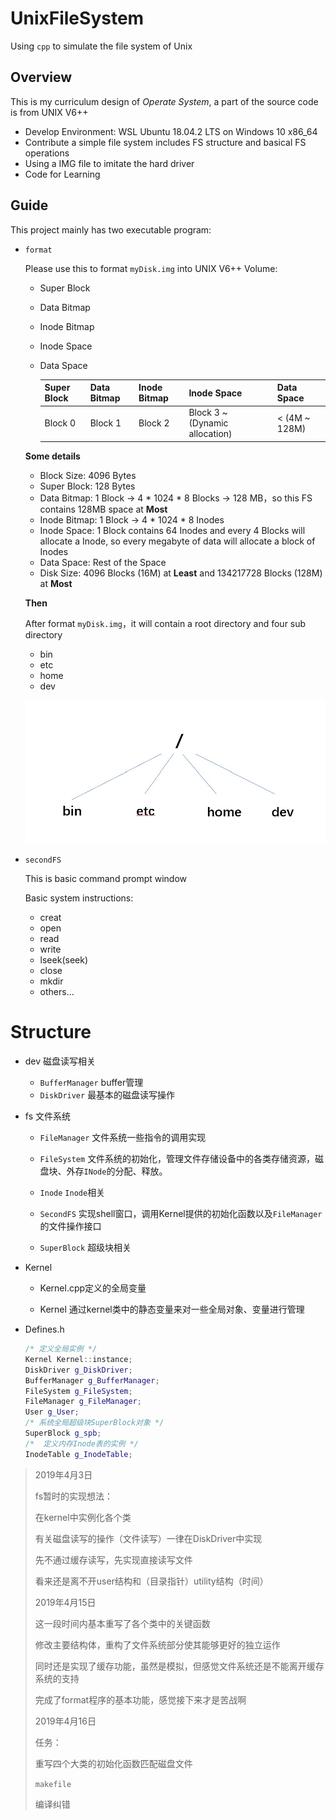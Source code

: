 # UnixFileSystem
Using `cpp` to simulate the file system of Unix

## Overview

This is my curriculum design of *Operate System*, a part of the source code is from UNIX V6++

* Develop Environment: WSL Ubuntu 18.04.2 LTS on Windows 10 x86_64
* Contribute a simple file system includes FS structure and basical FS operations
* Using a IMG file to imitate the hard driver
* Code for Learning

## Guide

This project mainly has two executable program:

* `format`

  Please use this to format `myDisk.img` into UNIX V6++ Volume:

  * Super Block

  * Data Bitmap

  * Inode Bitmap

  * Inode Space

  * Data Space

    | Super Block | Data Bitmap | Inode Bitmap | Inode Space                    | Data Space    |
    | ----------- | ----------- | ------------ | ------------------------------ | ------------- |
    | Block 0     | Block 1     | Block 2      | Block 3 ~ (Dynamic allocation) | < (4M ~ 128M) |

  **Some details**

  * Block Size: 4096 Bytes
  * Super Block: 128 Bytes
  * Data Bitmap: 1 Block → 4 * 1024 * 8 Blocks → 128 MB，so this FS contains 128MB space at **Most**
  * Inode Bitmap: 1 Block → 4 * 1024 * 8 Inodes
  * Inode Space: 1 Block contains 64 Inodes and every 4 Blocks will allocate a Inode, so every megabyte of data will allocate a block of Inodes
  * Data Space: Rest of the Space 
  * Disk Size: 4096 Blocks (16M) at **Least** and 134217728 Blocks (128M) at **Most**

  

  **Then**

  After format `myDisk.img`，it will contain a root directory and four sub directory

  * bin
  * etc
  * home
  * dev

  ![directory structure](img/directory.jpg)

* `secondFS`

  This is basic command prompt window

  Basic system instructions:

  * creat
  * open
  * read
  * write
  * lseek(seek)
  * close
  * mkdir
  * others...

# Structure

* dev 磁盘读写相关
  * `BufferManager` buffer管理
  * `DiskDriver` 最基本的磁盘读写操作
* fs 文件系统
  * `FileManager` 文件系统一些指令的调用实现

  * `FileSystem` 文件系统的初始化，管理文件存储设备中的各类存储资源，磁盘块、外存`INode`的分配、释放。

  * `Inode` `Inode`相关

  * `SecondFS` 实现shell窗口，调用Kernel提供的初始化函数以及`FileManager`的文件操作接口

  * `SuperBlock` 超级块相关

* Kernel

  * Kernel.cpp定义的全局变量

    

  * Kernel 通过kernel类中的静态变量来对一些全局对象、变量进行管理

* Defines.h

  ```c++
  /* 定义全局实例 */
  Kernel Kernel::instance;
  DiskDriver g_DiskDriver;
  BufferManager g_BufferManager;
  FileSystem g_FileSystem;
  FileManager g_FileManager;
  User g_User;
  /* 系统全局超级块SuperBlock对象 */
  SuperBlock g_spb;
  /*  定义内存Inode表的实例 */
  InodeTable g_InodeTable;
  ```

  

> 2019年4月3日
>
> fs暂时的实现想法：
>
> 在kernel中实例化各个类
>
> 有关磁盘读写的操作（文件读写）一律在DiskDriver中实现
>
> 先不通过缓存读写，先实现直接读写文件
>
> 看来还是离不开user结构和（目录指针）utility结构（时间）
>
> 2019年4月15日
>
> 这一段时间内基本重写了各个类中的关键函数
>
> 修改主要结构体，重构了文件系统部分使其能够更好的独立运作
>
> 同时还是实现了缓存功能，虽然是模拟，但感觉文件系统还是不能离开缓存系统的支持
>
> 完成了format程序的基本功能，感觉接下来才是苦战啊
>
> 2019年4月16日
>
> 任务：
>
> 重写四个大类的初始化函数匹配磁盘文件
>
> `makefile`
>
> 编译纠错